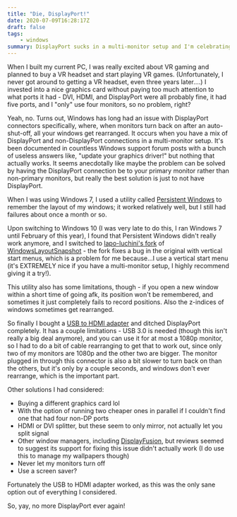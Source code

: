 ```yaml
---
title: "Die, DisplayPort!"
date: 2020-07-09T16:28:17Z
draft: false
tags:
    - windows
summary: DisplayPort sucks in a multi-monitor setup and I'm celebrating not using it anymore.
---
```


When I built my current PC, I was really excited about VR gaming and planned to buy a VR headset and start playing VR games. (Unfortunately, I never got around to getting a VR headset, even three years later....) I invested into a nice graphics card without paying too much attention to what ports it had - DVI, HDMI, and DisplayPort were all probably fine, it had five ports, and I "only" use four monitors, so no problem, right?

Yeah, no. Turns out, Windows has long had an issue with DisplayPort connectors specifically, where, when monitors turn back on after an auto-shut-off, all your windows get rearranged. It occurs when you have a mix of DisplayPort and non-DisplayPort connections in a multi-monitor setup. It's been documented in countless Windows support forum posts with a bunch of useless answers like, "update your graphics driver!" but nothing that actually works. It seems anecdotally like maybe the problem can be solved by having the DisplayPort connection be to your primary monitor rather than non-primary monitors, but really the best solution is just to not have DisplayPort.

When I was using Windows 7, I used a utility called [Persistent Windows](https://www.ninjacrab.com/persistent-windows/) to remember the layout of my windows; it worked relatively well, but I still had failures about once a month or so.

Upon switching to Windows 10 (I was very late to do this, I ran Windows 7 until February of this year), I found that Persistent Windows didn't really work anymore, and I switched to [lapo-luchini's fork](https://github.com/lapo-luchini/WindowsLayoutSnapshot) of [WindowsLayoutSnapshot](https://github.com/adamsmith/WindowsLayoutSnapshot) - the fork fixes a bug in the original with vertical start menus, which is a problem for me because...I use a vertical start menu (it's EXTREMELY nice if you have a multi-monitor setup, I highly recommend giving it a try!).

This utility also has some limitations, though - if you open a new window within a short time of going afk, its position won't be remembered, and sometimes it just completely fails to record positions. Also the z-indices of windows sometimes get rearranged.

So finally I bought a [USB to HDMI adapter](https://www.amazon.com/gp/product/B07RS34B43) and ditched DisplayPort completely. It has a couple limitations - USB 3.0 is needed (though this isn't really a big deal anymore), and you can use it for at most a 1080p monitor, so I had to do a bit of cable rearranging to get that to work out, since only two of my monitors are 1080p and the other two are bigger. The monitor plugged in through this connector is also a bit slower to turn back on than the others, but it's only by a couple seconds, and windows don't ever rearrange, which is the important part.

Other solutions I had considered:
* Buying a different graphics card lol
* With the option of running two cheaper ones in parallel if I couldn't find one that had four non-DP ports
* HDMI or DVI splitter, but these seem to only mirror, not actually let you split signal
* Other window managers, including [DisplayFusion](https://www.displayfusion.com/), but reviews seemed to suggest its support for fixing this issue didn't actually work (I do use this to manage my wallpapers though)
* Never let my monitors turn off
* Use a screen saver?

Fortunately the USB to HDMI adapter worked, as this was the only sane option out of everything I considered.

So, yay, no more DisplayPort ever again!